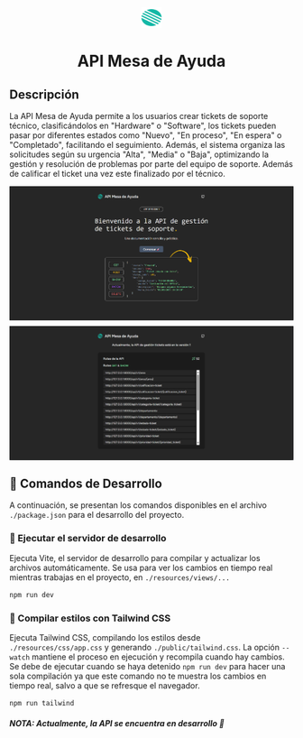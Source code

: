 <div align="center">
    <img src="./public/logo.svg" alt="Logo" style="width: 36px; height: 36px;">
    <h1>API Mesa de Ayuda</h1>
</div>


## Descripción

La API Mesa de Ayuda permite a los usuarios crear tickets de soporte técnico, clasificándolos en "Hardware" o "Software", los tickets pueden pasar por diferentes estados como "Nuevo", "En proceso", "En espera" o "Completado", facilitando el seguimiento. Además, el sistema organiza las solicitudes según su urgencia "Alta", "Media" o "Baja", optimizando la gestión y resolución de problemas por parte del equipo de soporte. Además de calificar el ticket una vez este finalizado por el técnico.

<div style="display: flex; flex-direction: column; align-items: center; gap: 10px;">
    <img src="./public/images/landing.png" alt="Captura Landing">
    <img src="./public/images/doc.png" alt="Captura Doc">
</div>

## 🚀 Comandos de Desarrollo

A continuación, se presentan los comandos disponibles en el archivo `./package.json` para el desarrollo del proyecto.

### 📌 Ejecutar el servidor de desarrollo

Ejecuta Vite, el servidor de desarrollo para compilar y actualizar los archivos automáticamente.
Se usa para ver los cambios en tiempo real mientras trabajas en el proyecto, en `./resources/views/...`

```sh
npm run dev
```

### 🎨 Compilar estilos con Tailwind CSS

Ejecuta Tailwind CSS, compilando los estilos desde `./resources/css/app.css` y generando `./public/tailwind.css`.
La opción `--watch` mantiene el proceso en ejecución y recompila cuando hay cambios. 
Se debe de ejecutar cuando se haya detenido `npm run dev` para hacer una sola compilación ya que este comando
no te muestra los cambios en tiempo real, salvo a que se refresque el navegador.


```sh
npm run tailwind
```

##### NOTA: Actualmente, la API se encuentra en desarrollo 🎉
